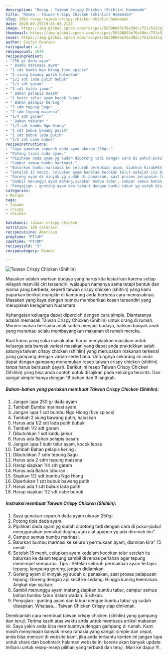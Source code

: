 ```yaml
---
description: "Resep : Taiwan Crispy Chicken (Shihlin) Homemade"
title: "Resep : Taiwan Crispy Chicken (Shihlin) Homemade"
slug: 2082-resep-taiwan-crispy-chicken-shihlin-homemade
date: 2020-09-25T19:45:05.212Z
image: https://img-global.cpcdn.com/recipes/58508803e76e39dc/751x532cq70/taiwan-crispy-chicken-shihlin-foto-resep-utama.jpg
thumbnail: https://img-global.cpcdn.com/recipes/58508803e76e39dc/751x532cq70/taiwan-crispy-chicken-shihlin-foto-resep-utama.jpg
cover: https://img-global.cpcdn.com/recipes/58508803e76e39dc/751x532cq70/taiwan-crispy-chicken-shihlin-foto-resep-utama.jpg
author: Evelyn Pearson
ratingvalue: 4.2
reviewcount: 3679
recipeingredient:
- "250 gr dada ayam"
- " Bumbu marinasi ayam"
- "1 sdt bumbu Ngo Hiong five spiece"
- "2 siung bawang putih haluskan"
- "1/2 sdt lada putih bubuk"
- "1/2 sdt garam"
- "1 sdt kaldu jamur"
- " Bahan pelapis basah"
- "1 butir telur ayam kocok lepas"
- " Bahan pelapis kering "
- "7 sdm tepung Sagu"
- "2 sdm tepung maizena"
- "1/4 sdt garam"
- " Bahan taburan "
- "1/2 sdt bumbu Ngo Hiong"
- "1 sdt bubuk bawang putih"
- "1 sdt bubuk lada putih"
- "1/2 sdt cabe bubuk"
recipeinstructions:
- "Saya gunakan separuh dada ayam ukuran 250gr."
- "Potong tipis dada ayam."
- "Pipihkan dada ayam yg sudah dipotong tadi dengan cara di pukul-pukul menggunakan pemukul daging atau alat apapun yg ada dirumah ibu&#34;."
- "Campur semua bumbu marinasi."
- "Balurkan bumbu marinasi ke seluruh permukaan ayam, diamkan kira&#34; 15 menit."
- "Setelah 15 menit, celupkan ayam kedalam kocokan telur setelah itu balurkan ke dalam tepung sambil di remas perlahan agar tepung menempel sempurna. Tips : Setelah seluruh permukaan ayam terlapis tepung, langsung goreng, jangan didiamkan."
- "Goreng ayam di minyak yg sudah di panaskan, saat proses pelapusan tepung. Goreng dengan api kecil ke sedang. Hingga kuning keemasan. Angkat dan sajikan."
- "Sambil menunggu ayam matang,siapkan bumbu tabur, campur semua bahan bumbu tabur dalam wadah. Sisihkan."
- "Penyajian : gunting ayam dan taburi dengan bumbu tabur yg sudah disiapkan. Whalaaa... Taiwan Chicken Crispy siap dinikmati."
categories:
- Recipe
tags:
- taiwan
- crispy
- chicken

katakunci: taiwan crispy chicken 
nutrition: 100 calories
recipecuisine: American
preptime: "PT14M"
cooktime: "PT40M"
recipeyield: "3"
recipecategory: Dinner

---
```



![Taiwan Crispy Chicken (Shihlin)](https://img-global.cpcdn.com/recipes/58508803e76e39dc/751x532cq70/taiwan-crispy-chicken-shihlin-foto-resep-utama.jpg)

Masakan adalah warisan budaya yang harus kita lestarikan karena setiap wilayah memiliki ciri tersendiri, walaupun namanya sama tetapi bentuk dan warna yang berbeda, seperti taiwan crispy chicken (shihlin) yang kami paparkan berikut mungkin di kampung anda berbeda cara memasaknya. Masakan yang kaya dengan bumbu memberikan kesan tersendiri yang merupakan keragaman Nusantara



Kehangatan keluarga dapat diperoleh dengan cara simple. Diantaranya adalah memasak Taiwan Crispy Chicken (Shihlin) untuk orang di rumah. Momen makan bersama anak sudah menjadi budaya, bahkan banyak anak yang merantau selalu membayangkan makanan di rumah mereka.

Buat kamu yang suka masak atau harus menyiapkan masakan untuk keluarga ada banyak variasi masakan yang dapat anda praktekkan salah satunya taiwan crispy chicken (shihlin) yang merupakan makanan terkenal yang gampang dengan varian sederhana. Untungnya sekarang ini anda dapat dengan gampang menemukan resep taiwan crispy chicken (shihlin) tanpa harus bersusah payah.
Berikut ini resep Taiwan Crispy Chicken (Shihlin) yang bisa anda contoh untuk disajikan pada keluarga tercinta. Dan sangat simple hanya dengan 18 bahan dan 9 langkah.


<!--inarticleads1-->

##### Bahan-bahan yang perlukan membuat Taiwan Crispy Chicken (Shihlin):

1. Jangan lupa 250 gr dada ayam
1. Tambah  Bumbu marinasi ayam
1. Jangan lupa 1 sdt bumbu Ngo Hiong (five spiece)
1. Tambah 2 siung bawang putih, haluskan
1. Harus ada 1/2 sdt lada putih bubuk
1. Tambah 1/2 sdt garam
1. Dibutuhkan 1 sdt kaldu jamur
1. Harus ada  Bahan pelapis basah:
1. Jangan lupa 1 butir telur ayam, kocok lepas
1. Tambah  Bahan pelapis kering :
1. Dibutuhkan 7 sdm tepung Sagu
1. Harus ada 2 sdm tepung maizena
1. Harap siapkan 1/4 sdt garam
1. Harus ada  Bahan taburan :
1. Siapkan 1/2 sdt bumbu Ngo Hiong
1. Diperlukan 1 sdt bubuk bawang putih
1. Harus ada 1 sdt bubuk lada putih
1. Harap siapkan 1/2 sdt cabe bubuk




<!--inarticleads2-->

##### Instruksi membuat  Taiwan Crispy Chicken (Shihlin):

1. Saya gunakan separuh dada ayam ukuran 250gr.
1. Potong tipis dada ayam.
1. Pipihkan dada ayam yg sudah dipotong tadi dengan cara di pukul-pukul menggunakan pemukul daging atau alat apapun yg ada dirumah ibu&#34;.
1. Campur semua bumbu marinasi.
1. Balurkan bumbu marinasi ke seluruh permukaan ayam, diamkan kira&#34; 15 menit.
1. Setelah 15 menit, celupkan ayam kedalam kocokan telur setelah itu balurkan ke dalam tepung sambil di remas perlahan agar tepung menempel sempurna. Tips : Setelah seluruh permukaan ayam terlapis tepung, langsung goreng, jangan didiamkan.
1. Goreng ayam di minyak yg sudah di panaskan, saat proses pelapusan tepung. Goreng dengan api kecil ke sedang. Hingga kuning keemasan. Angkat dan sajikan.
1. Sambil menunggu ayam matang,siapkan bumbu tabur, campur semua bahan bumbu tabur dalam wadah. Sisihkan.
1. Penyajian : gunting ayam dan taburi dengan bumbu tabur yg sudah disiapkan. Whalaaa... Taiwan Chicken Crispy siap dinikmati.




Demikianlah cara membuat taiwan crispy chicken (shihlin) yang gampang dan teruji. Terima kasih atas waktu anda untuk membaca artikel makanan ini. Saya yakin anda bisa membuatnya dengan gampang di rumah. Kami masih menyimpan banyak resep rahasia yang sangat simple dan cepat, anda bisa mencari di website kami, jika anda terbantu konten ini jangan lupa untuk share dan bookmark halaman website ini karena akan banyak update terbaru untuk resep-resep pilihan yang terbukti dan teruji. Mari ke dapur !!!. 
